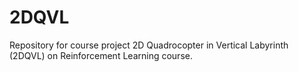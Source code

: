 # 2DQVL
Repository for course project 2D Quadrocopter in Vertical Labyrinth (2DQVL) on Reinforcement Learning course.
